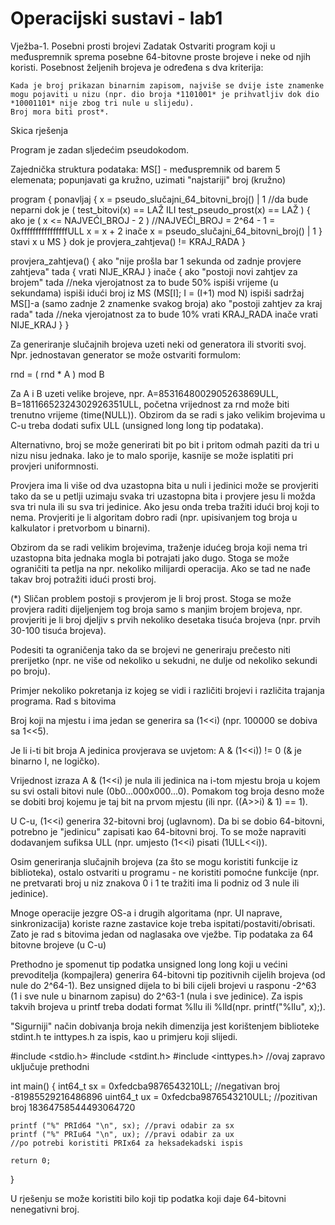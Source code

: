 # Operacijski sustavi - lab1


Vježba-1. Posebni prosti brojevi
Zadatak
Ostvariti program koji u međuspremnik sprema posebne 64-bitovne proste brojeve i neke od njih koristi. Posebnost željenih brojeva je određena s dva kriterija:

    Kada je broj prikazan binarnim zapisom, najviše se dvije iste znamenke mogu pojaviti u nizu (npr. dio broja *1101001* je prihvatljiv dok dio *10001101* nije zbog tri nule u slijedu).
    Broj mora biti prost*.

Skica rješenja

Program je zadan sljedećim pseudokodom.

Zajednička struktura podataka: MS[] - međuspremnik od barem 5 elemenata; popunjavati ga kružno, uzimati "najstariji" broj (kružno)

program
{
   ponavljaj {
      x = pseudo_slučajni_64_bitovni_broj() | 1 //da bude neparni
      dok je ( test_bitovi(x) == LAŽ ILI test_pseudo_prost(x) == LAŽ ) {
         ako je ( x <= NAJVEĆI_BROJ - 2 ) //NAJVEĆI_BROJ = 2^64 - 1 = 0xffffffffffffffffULL
            x = x + 2
         inače
            x = pseudo_slučajni_64_bitovni_broj() | 1
      }
      stavi x u MS
   }
   dok je provjera_zahtjeva() != KRAJ_RADA
}

provjera_zahtjeva() {
   ako "nije prošla bar 1 sekunda od zadnje provjere zahtjeva" tada {
      vrati NIJE_KRAJ
   }
   inače {
      ako "postoji novi zahtjev za brojem" tada
         //neka vjerojatnost za to bude 50%
         ispiši vrijeme (u sekundama)
         ispiši idući broj iz MS (MS[I]; I = (I+1) mod N)
         ispiši sadržaj MS[]-a (samo zadnje 2 znamenke svakog broja)
      ako "postoji zahtjev za kraj rada" tada
         //neka vjerojatnost za to bude 10%
         vrati KRAJ_RADA
      inače
         vrati NIJE_KRAJ
   }
}

Za generiranje slučajnih brojeva uzeti neki od generatora ili stvoriti svoj. Npr. jednostavan generator se može ostvariti formulom:

rnd = ( rnd * A ) mod B

Za A i B uzeti velike brojeve, npr. A=8531648002905263869ULL, B=18116652324302926351ULL, početna vrijednost za rnd može biti trenutno vrijeme (time(NULL)). Obzirom da se radi s jako velikim brojevima u C-u treba dodati sufix ULL (unsigned long long tip podataka).

Alternativno, broj se može generirati bit po bit i pritom odmah paziti da tri u nizu nisu jednaka. Iako je to malo sporije, kasnije se može isplatiti pri provjeri uniformnosti.

Provjera ima li više od dva uzastopna bita u nuli i jedinici može se provjeriti tako da se u petlji uzimaju svaka tri uzastopna bita i provjere jesu li možda sva tri nula ili su sva tri jedinice. Ako jesu onda treba tražiti idući broj koji to nema. Provjeriti je li algoritam dobro radi (npr. upisivanjem tog broja u kalkulator i pretvorbom u binarni).

Obzirom da se radi velikim brojevima, traženje idućeg broja koji nema tri uzastopna bita jednaka mogla bi potrajati jako dugo. Stoga se može ograničiti ta petlja na npr. nekoliko milijardi operacija. Ako se tad ne nađe takav broj potražiti idući prosti broj.

(*) Sličan problem postoji s provjerom je li broj prost. Stoga se može provjera raditi dijeljenjem tog broja samo s manjim brojem brojeva, npr. provjeriti je li broj djeljiv s prvih nekoliko desetaka tisuća brojeva (npr. prvih 30-100 tisuća brojeva).

Podesiti ta ograničenja tako da se brojevi ne generiraju prečesto niti prerijetko (npr. ne više od nekoliko u sekudni, ne dulje od nekoliko sekundi po broju).

Primjer nekoliko pokretanja iz kojeg se vidi i različiti brojevi i različita trajanja programa.
Rad s bitovima

Broj koji na mjestu i ima jedan se generira sa (1<<i) (npr. 100000 se dobiva sa 1<<5).

Je li i-ti bit broja A jedinica provjerava se uvjetom: A & (1<<i)) != 0 (& je binarno I, ne logičko).

Vrijednost izraza A & (1<<i) je nula ili jedinica na i-tom mjestu broja u kojem su svi ostali bitovi nule (0b0...000x000...0). Pomakom tog broja desno može se dobiti broj kojemu je taj bit na prvom mjestu (ili npr. ((A>>i) & 1) == 1).

U C-u, (1<<i) generira 32-bitovni broj (uglavnom). Da bi se dobio 64-bitovni, potrebno je "jedinicu" zapisati kao 64-bitovni broj. To se može napraviti dodavanjem sufiksa ULL (npr. umjesto (1<<i) pisati (1ULL<<i)).

Osim generiranja slučajnih brojeva (za što se mogu koristiti funkcije iz biblioteka), ostalo ostvariti u programu - ne koristiti pomoćne funkcije (npr. ne pretvarati broj u niz znakova 0 i 1 te tražiti ima li podniz od 3 nule ili jedinice).

Mnoge operacije jezgre OS-a i drugih algoritama (npr. UI naprave, sinkronizacija) koriste razne zastavice koje treba ispitati/postaviti/obrisati. Zato je rad s bitovima jedan od naglasaka ove vježbe.
Tip podataka za 64 bitovne brojeve (u C-u)

Prethodno je spomenut tip podatka unsigned long long koji u većini prevoditelja (kompajlera) generira 64-bitovni tip pozitivnih cijelih brojeva (od nule do 2^64-1). Bez unsigned dijela to bi bili cijeli brojevi u rasponu -2^63 (1 i sve nule u binarnom zapisu) do 2^63-1 (nula i sve jedinice). Za ispis takvih brojeva u printf treba dodati format %llu ili %lld(npr. printf("%llu", x);).

"Sigurniji" način dobivanja broja nekih dimenzija jest korištenjem biblioteke stdint.h te inttypes.h za ispis, kao u primjeru koji slijedi.

#include <stdio.h>
#include <stdint.h>
#include <inttypes.h> //ovaj zapravo uključuje prethodni

int main() {
	int64_t  sx = 0xfedcba9876543210LL;  //negativan broj -81985529216486896
	uint64_t ux = 0xfedcba9876543210ULL; //pozitivan broj 18364758544493064720

	printf ("%" PRId64 "\n", sx); //pravi odabir za sx
	printf ("%" PRIu64 "\n", ux); //pravi odabir za ux
	//po potrebi koristiti PRIx64 za heksadekadski ispis

	return 0;
}

U rješenju se može koristiti bilo koji tip podatka koji daje 64-bitovni nenegativni broj.

